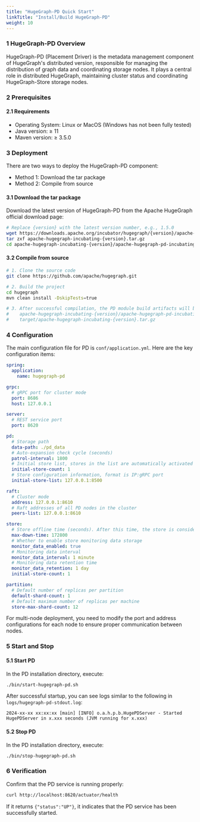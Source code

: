 ```yaml
---
title: "HugeGraph-PD Quick Start"
linkTitle: "Install/Build HugeGraph-PD"
weight: 10
---
```


### 1 HugeGraph-PD Overview

HugeGraph-PD (Placement Driver) is the metadata management component of HugeGraph's distributed version, responsible for managing the distribution of graph data and coordinating storage nodes. It plays a central role in distributed HugeGraph, maintaining cluster status and coordinating HugeGraph-Store storage nodes.

### 2 Prerequisites

#### 2.1 Requirements

- Operating System: Linux or MacOS (Windows has not been fully tested)
- Java version: ≥ 11
- Maven version: ≥ 3.5.0

### 3 Deployment

There are two ways to deploy the HugeGraph-PD component:

- Method 1: Download the tar package
- Method 2: Compile from source

#### 3.1 Download the tar package

Download the latest version of HugeGraph-PD from the Apache HugeGraph official download page:

```bash
# Replace {version} with the latest version number, e.g., 1.5.0
wget https://downloads.apache.org/incubator/hugegraph/{version}/apache-hugegraph-incubating-{version}.tar.gz  
tar zxf apache-hugegraph-incubating-{version}.tar.gz
cd apache-hugegraph-incubating-{version}/apache-hugegraph-pd-incubating-{version}
```

#### 3.2 Compile from source

```bash
# 1. Clone the source code
git clone https://github.com/apache/hugegraph.git

# 2. Build the project
cd hugegraph
mvn clean install -DskipTests=true

# 3. After successful compilation, the PD module build artifacts will be located at
#    apache-hugegraph-incubating-{version}/apache-hugegraph-pd-incubating-{version}
#    target/apache-hugegraph-incubating-{version}.tar.gz
```

### 4 Configuration

The main configuration file for PD is `conf/application.yml`. Here are the key configuration items:

```yaml
spring:
  application:
    name: hugegraph-pd

grpc:
  # gRPC port for cluster mode
  port: 8686
  host: 127.0.0.1

server:
  # REST service port
  port: 8620

pd:
  # Storage path
  data-path: ./pd_data
  # Auto-expansion check cycle (seconds)
  patrol-interval: 1800
  # Initial store list, stores in the list are automatically activated
  initial-store-count: 1
  # Store configuration information, format is IP:gRPC port
  initial-store-list: 127.0.0.1:8500

raft:
  # Cluster mode
  address: 127.0.0.1:8610
  # Raft addresses of all PD nodes in the cluster
  peers-list: 127.0.0.1:8610

store:
  # Store offline time (seconds). After this time, the store is considered permanently unavailable
  max-down-time: 172800
  # Whether to enable store monitoring data storage
  monitor_data_enabled: true
  # Monitoring data interval
  monitor_data_interval: 1 minute
  # Monitoring data retention time
  monitor_data_retention: 1 day
  initial-store-count: 1

partition:
  # Default number of replicas per partition
  default-shard-count: 1
  # Default maximum number of replicas per machine
  store-max-shard-count: 12
```

For multi-node deployment, you need to modify the port and address configurations for each node to ensure proper communication between nodes.

### 5 Start and Stop

#### 5.1 Start PD

In the PD installation directory, execute:

```bash
./bin/start-hugegraph-pd.sh
```

After successful startup, you can see logs similar to the following in `logs/hugegraph-pd-stdout.log`:

```
2024-xx-xx xx:xx:xx [main] [INFO] o.a.h.p.b.HugePDServer - Started HugePDServer in x.xxx seconds (JVM running for x.xxx)
```

#### 5.2 Stop PD

In the PD installation directory, execute:

```bash
./bin/stop-hugegraph-pd.sh
```

### 6 Verification

Confirm that the PD service is running properly:

```bash
curl http://localhost:8620/actuator/health
```

If it returns `{"status":"UP"}`, it indicates that the PD service has been successfully started.
